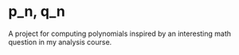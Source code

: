 # p_n, q_n

A project for computing polynomials inspired by an interesting math question in my analysis course.
